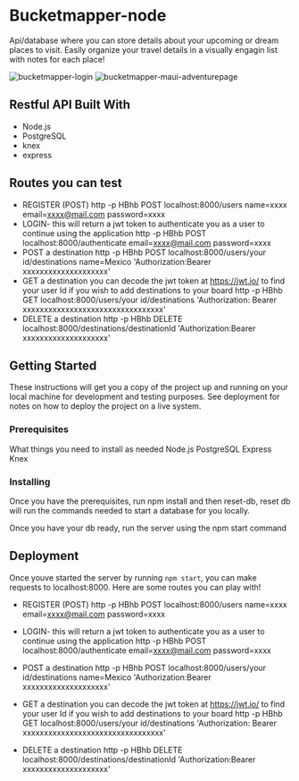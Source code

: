 # Bucketmapper-node
Api/database where you can store details about your upcoming or dream places to visit. Easily organize your travel details in a visually engagin list with notes for each place!


![bucketmapper-login](https://user-images.githubusercontent.com/24365319/35661142-0bccd0e2-06c5-11e8-8f0f-5746618b2f6a.png)
![bucketmapper-maui-adventurepage](https://user-images.githubusercontent.com/24365319/35661138-08408752-06c5-11e8-9d05-c8efa5b21b26.png)


## Restful API Built With

* Node.js
* PostgreSQL
* knex
* express

## Routes you can test

* REGISTER (POST)
http -p HBhb POST localhost:8000/users name=xxxx email=xxxx@mail.com password=xxxx
* LOGIN- this will return a jwt token to authenticate you as a user to continue using the application
http -p HBhb POST localhost:8000/authenticate email=xxxx@mail.com password=xxxx
* POST a destination
http -p HBhb POST localhost:8000/users/your id/destinations name=Mexico 'Authorization:Bearer xxxxxxxxxxxxxxxxxxxx'
* GET a destination you can decode the jwt token at https://jwt.io/ to find your user Id if you wish to add destinations to your board
http -p HBhb GET localhost:8000/users/your id/destinations 'Authorization: Bearer xxxxxxxxxxxxxxxxxxxxxxxxxxxxxxxxx'
* DELETE  a destination
http -p HBhb DELETE localhost:8000/destinations/destinationId 'Authorization:Bearer xxxxxxxxxxxxxxxxxxxx'
## Getting Started 

These instructions will get you a copy of the project up and running on your local machine for development and testing purposes. See deployment for notes on how to deploy the project on a live system.

### Prerequisites

What things you need to install as needed
Node.js
PostgreSQL
Express
Knex

### Installing

Once you have the prerequisites, run npm install and then reset-db, reset db will run the commands needed to start a database for you locally.

Once you have your db ready, run the server using the npm start command

## Deployment

Once youve started the server by running `npm start`, you can make requests to localhost:8000.
Here are some routes you can play with!
* REGISTER (POST)
http -p HBhb POST localhost:8000/users name=xxxx email=xxxx@mail.com password=xxxx
* LOGIN- this will return a jwt token to authenticate you as a user to continue using the application
http -p HBhb POST localhost:8000/authenticate email=xxxx@mail.com password=xxxx
* POST a destination
http -p HBhb POST localhost:8000/users/your id/destinations name=Mexico 'Authorization:Bearer xxxxxxxxxxxxxxxxxxxx'

* GET a destination you can decode the jwt token at https://jwt.io/ to find your user Id if you wish to add destinations to your board
http -p HBhb GET localhost:8000/users/your id/destinations 'Authorization: Bearer xxxxxxxxxxxxxxxxxxxxxxxxxxxxxxxxx'

* DELETE  a destination
http -p HBhb DELETE localhost:8000/destinations/destinationId 'Authorization:Bearer xxxxxxxxxxxxxxxxxxxx'




